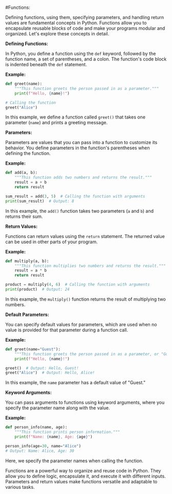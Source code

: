 #Functions:

Defining functions, using them, specifying parameters, and handling return values are fundamental concepts in Python. Functions allow you to encapsulate reusable blocks of code and make your programs modular and organized. Let's explore these concepts in detail.

**Defining Functions:**

In Python, you define a function using the `def` keyword, followed by the function name, a set of parentheses, and a colon. The function's code block is indented beneath the `def` statement.

**Example:**
```python
def greet(name):
    """This function greets the person passed in as a parameter."""
    print(f"Hello, {name}!")

# Calling the function
greet("Alice")
```

In this example, we define a function called `greet()` that takes one parameter (`name`) and prints a greeting message.

**Parameters:**

Parameters are values that you can pass into a function to customize its behavior. You define parameters in the function's parentheses when defining the function.

**Example:**
```python
def add(a, b):
    """This function adds two numbers and returns the result."""
    result = a + b
    return result

sum_result = add(3, 5)  # Calling the function with arguments
print(sum_result)  # Output: 8
```

In this example, the `add()` function takes two parameters (`a` and `b`) and returns their sum.

**Return Values:**

Functions can return values using the `return` statement. The returned value can be used in other parts of your program.

**Example:**
```python
def multiply(a, b):
    """This function multiplies two numbers and returns the result."""
    result = a * b
    return result

product = multiply(4, 6)  # Calling the function with arguments
print(product)  # Output: 24
```

In this example, the `multiply()` function returns the result of multiplying two numbers.

**Default Parameters:**

You can specify default values for parameters, which are used when no value is provided for that parameter during a function call.

**Example:**
```python
def greet(name="Guest"):
    """This function greets the person passed in as a parameter, or "Guest" by default."""
    print(f"Hello, {name}!")

greet()  # Output: Hello, Guest!
greet("Alice")  # Output: Hello, Alice!
```

In this example, the `name` parameter has a default value of "Guest."

**Keyword Arguments:**

You can pass arguments to functions using keyword arguments, where you specify the parameter name along with the value.

**Example:**
```python
def person_info(name, age):
    """This function prints person information."""
    print(f"Name: {name}, Age: {age}")

person_info(age=30, name="Alice")
# Output: Name: Alice, Age: 30
```

Here, we specify the parameter names when calling the function.

Functions are a powerful way to organize and reuse code in Python. They allow you to define logic, encapsulate it, and execute it with different inputs. Parameters and return values make functions versatile and adaptable to various tasks.